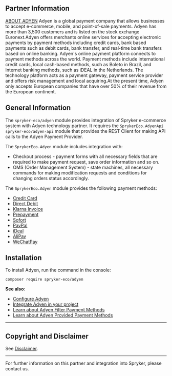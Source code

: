 ## Partner Information

[ABOUT ADYEN](https://www.adyen.com/) 
 Adyen is a global payment company that allows businesses to accept e-commerce, mobile, and point-of-sale payments. Adyen has more than 3,500 customers and is listed on the stock exchange Euronext.Adyen offers merchants online services for accepting electronic payments by payment methods including credit cards, bank based payments such as debit cards, bank transfer, and real-time bank transfers based on online banking. Adyen's online payment platform connects to payment methods across the world. Payment methods include international credit cards, local cash-based methods, such as Boleto in Brazil, and Internet banking methods, such as iDEAL in the Netherlands. The technology platform acts as a payment gateway, payment service provider and offers risk management and local acquiring.At the present time, Adyen only accepts European companies that have over 50% of their revenue from the European continent.

## General Information

The `spryker-eco/adyen` module provides integration of Spryker e-commerce system with Adyen technology partner. It requires the `SprykerEco.AdyenApi` `spryker-eco/adyen-api` module that provides the REST Client for making API calls to the Adyen Payment Provider.

The `SprykerEco.Adyen` module includes integration with:

* Checkout process - payment forms with all necessary fields that are required to make payment request, save order information and so on.
* OMS (Order Management System) - state machines, all necessary commands for making modification requests and conditions for changing orders status accordingly.

The `SprykerEco.Adyen` module provides the following payment methods:

* [Credit Card](https://documentation.spryker.com/v4/docs/adyen-provided-payment-methods.htm##credit-card)
* [Direct Debit](https://documentation.spryker.com/v4/docs/adyen-provided-payment-methods.htm#direct-debit--sepa-direct-debit-)
* [Klarna Invoice](https://documentation.spryker.com/v4/docs/adyen-provided-payment-methods.htm#klarna-invoice)
* [Prepayment](https://documentation.spryker.com/v4/docs/adyen-provided-payment-methods.htm#prepayment--bank-transfer-iban-)
* [Sofort](https://documentation.spryker.com/v4/docs/adyen-provided-payment-methods.htm#sofort)
* [PayPal](https://documentation.spryker.com/v4/docs/adyen-provided-payment-methods.htm#paypal)
* [iDeal](https://documentation.spryker.com/v4/docs/adyen-provided-payment-methods.htm#ideal)
* [AliPay](https://documentation.spryker.com/v4/docs/adyen-provided-payment-methods.htm#alipay)
* [WeChatPay](https://documentation.spryker.com/v4/docs/adyen-provided-payment-methods.htm#wechatpay)

## Installation

To install Adyen, run the command in the console:
```
composer require spryker-eco/adyen
```

<b>See also</b>:

* [Configure Adyen](https://documentation.spryker.com/v4/docs/adyen-configuration.htm)
* [Integrate Adyen in your project](https://documentation.spryker.com/v4/docs/adyen-integration.htm)
* [Learn about Adyen Filter Payment Methods](https://documentation.spryker.com/v4/docs/adyen-filter-payment-methods.htm)
* [Learn about Adyen Provided Payment Methods](https://documentation.spryker.com/v4/docs/adyen-provided-payment-methods.htm)

---

## Copyright and Disclaimer

See [Disclaimer](https://github.com/spryker/spryker-documentation).

---
For further information on this partner and integration into Spryker, please contact us.

<div class="hubspot-forms hubspot-forms--docs">
<div class="hubspot-form" id="hubspot-partners-1">
            <div class="script-embed" data-code="
                                            hbspt.forms.create({
				                                portalId: '2770802',
				                                formId: '163e11fb-e833-4638-86ae-a2ca4b929a41',
              	                                onFormReady: function() {
              		                                const hbsptInit = new CustomEvent('hbsptInit', {bubbles: true});
              		                                document.querySelector('#hubspot-partners-1').dispatchEvent(hbsptInit);
              	                                }
				                            });
            "></div>
</div>
</div>